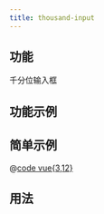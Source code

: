 ```yaml
---
title: thousand-input
---
```


## 功能

千分位输入框

## 功能示例

<Example />

## 简单示例

<Simple />

@[code vue{3,12}](@/components/thousand-input/docs/simple.vue)

## 用法

<Usage />

<script setup>
import Example from "@/components/thousand-input/docs/example.vue";
import Simple from "@/components/thousand-input/docs/simple.vue";
import Usage from "@/components/thousand-input/docs/usage.vue";
</script>